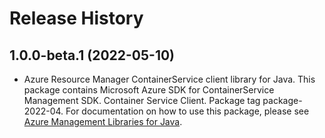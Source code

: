 # Release History

## 1.0.0-beta.1 (2022-05-10)

- Azure Resource Manager ContainerService client library for Java. This package contains Microsoft Azure SDK for ContainerService Management SDK. Container Service Client. Package tag package-2022-04. For documentation on how to use this package, please see [Azure Management Libraries for Java](https://aka.ms/azsdk/java/mgmt).
